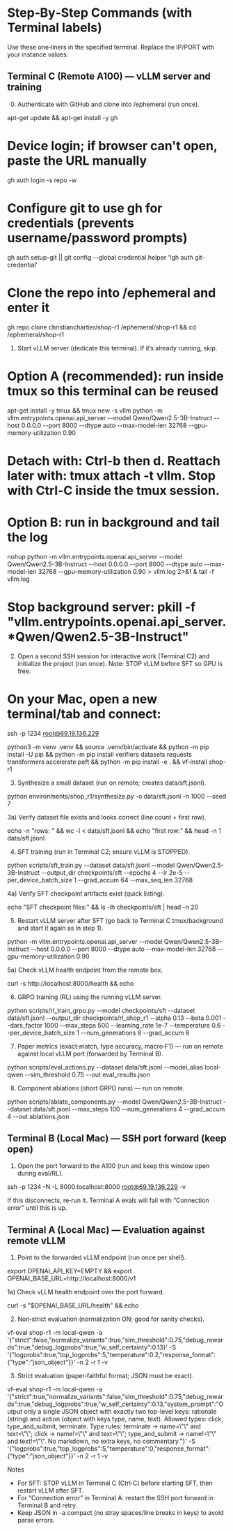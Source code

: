 # Step‑By‑Step Commands (with Terminal labels)

Use these one‑liners in the specified terminal. Replace the IP/PORT with your instance values.

## Terminal C (Remote A100) — vLLM server and training

0) Authenticate with GitHub and clone into /ephemeral (run once).

apt-get update && apt-get install -y gh

# Device login; if browser can't open, paste the URL manually
gh auth login -s repo -w

# Configure git to use gh for credentials (prevents username/password prompts)
gh auth setup-git || git config --global credential.helper '!gh auth git-credential'

# Clone the repo into /ephemeral and enter it
gh repo clone christianchartier/shop-r1 /ephemeral/shop-r1 && cd /ephemeral/shop-r1

1) Start vLLM server (dedicate this terminal). If it’s already running, skip.

# Option A (recommended): run inside tmux so this terminal can be reused
apt-get install -y tmux && tmux new -s vllm
python -m vllm.entrypoints.openai.api_server --model Qwen/Qwen2.5-3B-Instruct --host 0.0.0.0 --port 8000 --dtype auto --max-model-len 32768 --gpu-memory-utilization 0.90
# Detach with: Ctrl-b then d. Reattach later with: tmux attach -t vllm. Stop with Ctrl-C inside the tmux session.

# Option B: run in background and tail the log
nohup python -m vllm.entrypoints.openai.api_server --model Qwen/Qwen2.5-3B-Instruct --host 0.0.0.0 --port 8000 --dtype auto --max-model-len 32768 --gpu-memory-utilization 0.90 > vllm.log 2>&1 &
tail -f vllm.log
# Stop background server: pkill -f "vllm.entrypoints.openai.api_server.*Qwen/Qwen2.5-3B-Instruct"

2) Open a second SSH session for interactive work (Terminal C2) and initialize the project (run once). Note: STOP vLLM before SFT so GPU is free.

# On your Mac, open a new terminal/tab and connect:
ssh -p 1234 root@69.19.136.229

python3 -m venv .venv && source .venv/bin/activate && python -m pip install -U pip && python -m pip install verifiers datasets requests transformers accelerate peft && python -m pip install -e . && vf-install shop-r1

3) Synthesize a small dataset (run on remote; creates data/sft.jsonl).

python environments/shop_r1/synthesize.py -o data/sft.jsonl -n 1000 --seed 7

3a) Verify dataset file exists and looks correct (line count + first row).

echo -n "rows: " && wc -l < data/sft.jsonl && echo "first row:" && head -n 1 data/sft.jsonl

4) SFT training (run in Terminal C2; ensure vLLM is STOPPED).

python scripts/sft_train.py --dataset data/sft.jsonl --model Qwen/Qwen2.5-3B-Instruct --output_dir checkpoints/sft --epochs 4 --lr 2e-5 --per_device_batch_size 1 --grad_accum 64 --max_seq_len 32768

4a) Verify SFT checkpoint artifacts exist (quick listing).

echo "SFT checkpoint files:" && ls -lh checkpoints/sft | head -n 20

5) Restart vLLM server after SFT (go back to Terminal C tmux/background and start it again as in step 1).

python -m vllm.entrypoints.openai.api_server --model Qwen/Qwen2.5-3B-Instruct --host 0.0.0.0 --port 8000 --dtype auto --max-model-len 32768 --gpu-memory-utilization 0.90

5a) Check vLLM health endpoint from the remote box.

curl -s http://localhost:8000/health && echo

6) GRPO training (RL) using the running vLLM server.

python scripts/rl_train_grpo.py --model checkpoints/sft --dataset data/sft.jsonl --output_dir checkpoints/rl_shop_r1 --alpha 0.13 --beta 0.001 --dars_factor 1000 --max_steps 500 --learning_rate 1e-7 --temperature 0.6 --per_device_batch_size 1 --num_generations 8 --grad_accum 8

7) Paper metrics (exact‑match, type accuracy, macro‑F1) — run on remote against local vLLM port (forwarded by Terminal B).

python scripts/eval_actions.py --dataset data/sft.jsonl --model_alias local-qwen --sim_threshold 0.75 --out eval_results.json

8) Component ablations (short GRPO runs) — run on remote.

python scripts/ablate_components.py --model Qwen/Qwen2.5-3B-Instruct --dataset data/sft.jsonl --max_steps 100 --num_generations 4 --grad_accum 4 --out ablations.json

## Terminal B (Local Mac) — SSH port forward (keep open)

1) Open the port forward to the A100 (run and keep this window open during eval/RL).

ssh -p 1234 -N -L 8000:localhost:8000 root@69.19.136.229 -v

If this disconnects, re‑run it. Terminal A evals will fail with “Connection error” until this is up.

## Terminal A (Local Mac) — Evaluation against remote vLLM

1) Point to the forwarded vLLM endpoint (run once per shell).

export OPENAI_API_KEY=EMPTY && export OPENAI_BASE_URL=http://localhost:8000/v1

1a) Check vLLM health endpoint over the port forward.

curl -s "$OPENAI_BASE_URL/health" && echo

2) Non‑strict evaluation (normalization ON; good for sanity checks).

vf-eval shop-r1 -m local-qwen -a '{"strict":false,"normalize_variants":true,"sim_threshold":0.75,"debug_rewards":true,"debug_logprobs":true,"w_self_certainty":0.13}' -S '{"logprobs":true,"top_logprobs":5,"temperature":0.2,"response_format":{"type":"json_object"}}' -n 2 -r 1 -v

3) Strict evaluation (paper‑faithful format; JSON must be exact).

vf-eval shop-r1 -m local-qwen -a '{"strict":true,"normalize_variants":false,"sim_threshold":0.75,"debug_rewards":true,"debug_logprobs":true,"w_self_certainty":0.13,"system_prompt":"Output only a single JSON object with exactly two top-level keys: rationale (string) and action (object with keys type, name, text). Allowed types: click, type_and_submit, terminate. Type rules: terminate -> name=\\\"\\\" and text=\\\"\\\"; click -> name!=\\\"\\\" and text=\\\"\\\"; type_and_submit -> name!=\\\"\\\" and text!=\\\"\\\". No markdown, no extra keys, no commentary."}' -S '{"logprobs":true,"top_logprobs":5,"temperature":0,"response_format":{"type":"json_object"}}' -n 2 -r 1 -v

Notes
- For SFT: STOP vLLM in Terminal C (Ctrl‑C) before starting SFT, then restart vLLM after SFT.
- For “Connection error” in Terminal A: restart the SSH port forward in Terminal B and retry.
- Keep JSON in -a compact (no stray spaces/line breaks in keys) to avoid parse errors.
